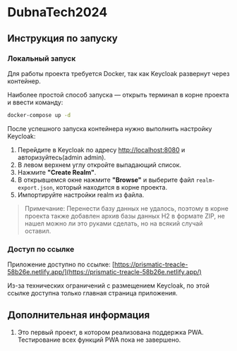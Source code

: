 # DubnaTech2024

## Инструкция по запуску

### Локальный запуск

Для работы проекта требуется Docker, так как Keycloak развернут через контейнер.

Наиболее простой способ запуска — открыть терминал в корне проекта и ввести команду:

```bash
docker-compose up -d
```

После успешного запуска контейнера нужно выполнить настройку Keycloak:

1. Перейдите в Keycloak по адресу [http://localhost:8080](http://localhost:8080) и авторизуйтесь(admin admin).
2. В левом верхнем углу откройте выпадающий список.
3. Нажмите **"Create Realm"**.
4. В открывшемся окне нажмите **"Browse"** и выберите файл `realm-export.json`, который находится в корне проекта.
5. Импортируйте настройки realm из файла.

> Примечание: Перенести базу данных не удалось, поэтому в корне проекта также добавлен архив базы данных H2 в формате ZIP, не нашел можно ли это руками сделать, но на всякий случай оставил.

### Доступ по ссылке

Приложение доступно по ссылке: [https://prismatic-treacle-58b26e.netlify.app/](https://prismatic-treacle-58b26e.netlify.app/)

Из-за технических ограничений с размещением Keycloak, по этой ссылке доступна только главная страница приложения.

## Дополнительная информация

1. Это первый проект, в котором реализована поддержка PWA. Тестирование всех функций PWA пока не завершено.
